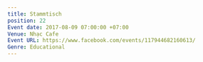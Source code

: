 ```yaml
---
title: Stammtisch
position: 22
Event date: 2017-08-09 07:00:00 +07:00
Venue: Nhạc Cafe
Event URL: https://www.facebook.com/events/117944682160613/
Genre: Educational
---
```


